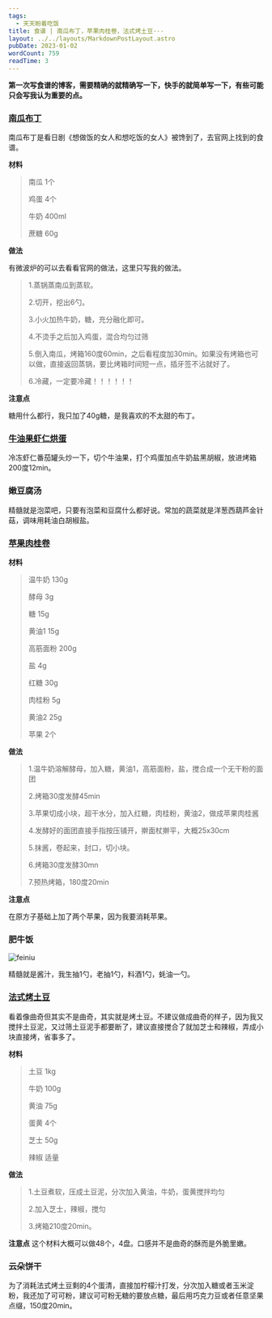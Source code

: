 ```yaml
---
tags:
  - 天天盼着吃饭
title: 食谱 | 南瓜布丁，苹果肉桂卷，法式烤土豆···
layout: ../../layouts/MarkdownPostLayout.astro
pubDate: 2023-01-02
wordCount: 759
readTime: 3
---
```

**第一次写食谱的博客，需要精确的就精确写一下，快手的就简单写一下，有些可能只会写我认为重要的点。**

### [南瓜布丁](https://www.nhk.jp/p/tsukutabe/ts/5NX1QRN3VM/recipe/te/XQQPVWR855/rp/1000000273/)

南瓜布丁是看日剧《想做饭的女人和想吃饭的女人》被馋到了，去官网上找到的食谱。

**材料**
> 南瓜 1个
> 
> 鸡蛋 4个
> 
> 牛奶 400ml
> 
> 蔗糖 60g

**做法**

有微波炉的可以去看看官网的做法，这里只写我的做法。

> 1.蒸锅蒸南瓜到蒸软。
> 
> 2.切开，挖出6勺。
> 
> 3.小火加热牛奶，糖，充分融化即可。
> 
> 4.不烫手之后加入鸡蛋，混合均匀过筛
> 
> 5.倒入南瓜，烤箱160度60min，之后看程度加30min。如果没有烤箱也可以做，直接返回蒸锅，要比烤箱时间短一点，插牙签不沾就好了。
> 
> 6.冷藏，一定要冷藏！！！！！！

**注意点**

糖用什么都行，我只加了40g糖，是我喜欢的不太甜的布丁。

### [牛油果虾仁烘蛋](https://www.bilibili.com/video/BV1KL4y1a7d5/)


冷冻虾仁番茄罐头炒一下，切个牛油果，打个鸡蛋加点牛奶盐黑胡椒，放进烤箱200度12min。

### 嫩豆腐汤

精髓就是泡菜吧，只要有泡菜和豆腐什么都好说。常加的蔬菜就是洋葱西葫芦金针菇，调味用耗油白胡椒盐。

### [苹果肉桂卷](https://www.bilibili.com/video/BV1GV4y1G7rf/?share_source=copy_web&vd_source=142817be52c861fb7fd312fc32fe11e7)


**材料**
> 温牛奶 130g
> 
> 酵母 3g
> 
> 糖 15g
> 
> 黄油1 15g
> 
> 高筋面粉 200g
> 
> 盐 4g
> 
> 红糖 30g
> 
> 肉桂粉 5g
> 
> 黄油2 25g
>
> 苹果 2个
> 
**做法**
> 1.温牛奶溶解酵母，加入糖，黄油1，高筋面粉，盐，搅合成一个无干粉的面团
> 
> 2.烤箱30度发酵45min
> 
> 3.苹果切成小块，超干水分，加入红糖，肉桂粉，黄油2，做成苹果肉桂酱
> 
> 4.发酵好的面团直接手指按压铺开，擀面杖擀平，大概25x30cm
> 
> 5.抹酱，卷起来，封口，切小块。
> 
> 6.烤箱30度发酵30mn
> 
> 7.预热烤箱，180度20min

**注意点**

在原方子基础上加了两个苹果，因为我要消耗苹果。

### 肥牛饭

![feiniu](/img/MVIMG_20230102_183712.jpg)

精髓就是酱汁，我生抽1勺，老抽1勺，料酒1勺，蚝油一勺。

### [法式烤土豆](https://www.bilibili.com/video/BV1k8411e7tC/?share_source=copy_web&vd_source=142817be52c861fb7fd312fc32fe11e7)


看着像曲奇但其实不是曲奇，其实就是烤土豆。不建议做成曲奇的样子，因为我又搅拌土豆泥，又过筛土豆泥手都要断了，建议直接搅合了就加芝士和辣椒，弄成小块直接烤，省事多了。

**材料**
> 土豆 1kg
> 
> 牛奶 100g
>
> 黄油 75g
> 
> 蛋黄 4个
> 
> 芝士 50g
>
> 辣椒 适量

**做法**
> 1.土豆煮软，压成土豆泥，分次加入黄油，牛奶，蛋黄搅拌均匀
> 
> 2.加入芝士，辣椒，搅匀
> 
> 3.烤箱210度20min。

**注意点**
这个材料大概可以做48个，4盘。口感并不是曲奇的酥而是外脆里嫩。

### 云朵饼干

为了消耗法式烤土豆剩的4个蛋清，直接加柠檬汁打发，分次加入糖或者玉米淀粉，我还加了可可粉，建议可可粉无糖的要放点糖，最后用巧克力豆或者任意坚果点缀，150度20min。

